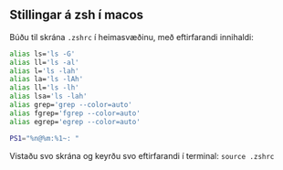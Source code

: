 ## Stillingar á zsh í macos

Búðu til skrána `.zshrc` í heimasvæðinu, með eftirfarandi innihaldi:
```bash
alias ls='ls -G'
alias ll='ls -al'
alias l='ls -lah'
alias la='ls -lAh'
alias ll='ls -lh'
alias lsa='ls -lah'
alias grep='grep --color=auto'
alias fgrep='fgrep --color=auto'
alias egrep='egrep --color=auto'

PS1="%n@%m:%1~: "
```
Vistaðu svo skrána og keyrðu svo eftirfarandi í terminal: `source .zshrc`
